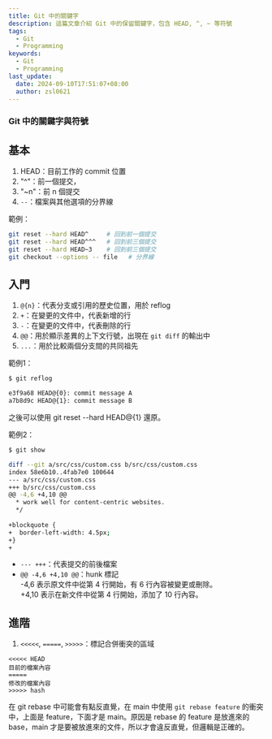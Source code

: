 ```yaml
---
title: Git 中的關鍵字
description: 這篇文章介紹 Git 中的保留關鍵字，包含 HEAD, ^, ~ 等符號
tags:
  - Git
  - Programming
keywords:
  - Git
  - Programming
last_update:
  date: 2024-09-10T17:51:07+08:00
  author: zsl0621
---
```


### Git 中的關鍵字與符號

## 基本
1. HEAD：目前工作的 commit 位置
2. "^"：前一個提交，
3. "~n"：前 n 個提交
4. `--`：檔案與其他選項的分界線

範例：
```sh
git reset --hard HEAD^     # 回到前一個提交
git reset --hard HEAD^^^   # 回到前三個提交
git reset --hard HEAD~3    # 回到前三個提交
git checkout --options -- file   # 分界線
```

## 入門
1. `@{n}`：代表分支或引用的歷史位置，用於 reflog
2. `+`：在變更的文件中，代表新增的行
3. `-`：在變更的文件中，代表刪除的行
4. `@@`：用於顯示差異的上下文行號，出現在 `git diff` 的輸出中
5. `...`：用於比較兩個分支間的共同祖先

範例1：
```sh
$ git reflog

e3f9a68 HEAD@{0}: commit message A
a7b8d9c HEAD@{1}: commit message B
```

之後可以使用 git reset --hard HEAD@{1} 還原。 

範例2：
```sh
$ git show

diff --git a/src/css/custom.css b/src/css/custom.css
index 58e6b10..4fab7e0 100644
--- a/src/css/custom.css
+++ b/src/css/custom.css
@@ -4,6 +4,10 @@
  * work well for content-centric websites.
  */
 
+blockquote {
+  border-left-width: 4.5px; 
+}
+
```

- `--- +++`：代表提交的前後檔案  
- `@@ -4,6 +4,10 @@`：hunk 標記  
-4,6 表示原文件中從第 4 行開始，有 6 行內容被變更或刪除。  
+4,10 表示在新文件中從第 4 行開始，添加了 10 行內容。  

## 進階
1. `<<<<<`, `=====`, `>>>>>`：標記合併衝突的區域
```git
<<<<< HEAD
目前的檔案內容
=====
修改的檔案內容
>>>>> hash
```

在 git rebase 中可能會有點反直覺，在 main 中使用 `git rebase feature` 的衝突中，上面是 feature，下面才是 main。原因是 rebase 的 feature 是放進來的 base，main 才是要被放進來的文件，所以才會違反直覺，但邏輯是正確的。